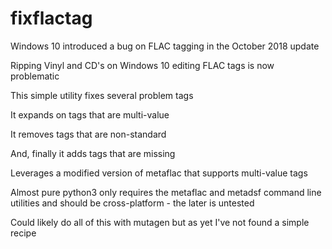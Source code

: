 # fixflactag

Windows 10 introduced a bug on FLAC tagging in the October 2018 update

Ripping Vinyl and CD's on Windows 10 editing FLAC tags is now problematic

This simple utility fixes several problem tags

It expands on tags that are multi-value

It removes tags that are non-standard

And, finally it adds tags that are missing

Leverages a modified version of metaflac that supports multi-value tags


Almost pure python3 only requires the metaflac and metadsf command line utilities and should be cross-platform - the later is untested


Could likely do all of this with mutagen but as yet I've not found a simple recipe

